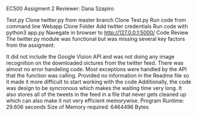 EC500 Assigment 2
Reviewer: Dana Szapiro

Test.py
Clone twitter.py from master branch
Clone Test.py
Run code from command line
Webapp
Clone Folder
Add twitter credentials
Run code with python3 app.py
Navegate in browser to http://127.0.0.1:5000/
Code Review
The twitter.py module was functional but was missing several key factors from the assigment:

It did not include the Google Vision API and was not doing any image recognition on the downloaded oictures from the twitter feed.
There was almost no error handeling code. Most exceptions were handled by the API that the function was calling.
Provided no information in the Readme file so it made it more difficult to start working with the code Additionally, the code was design to be syncronous which makes the waiting time very long. It also stores all of the tweets in the feed in a file that never gets cleaned up which can also make it not very efficient memorywise.
Program Runtime: 29.606 seconds
Size of Memory required: 6464496 Bytes
